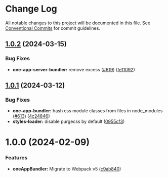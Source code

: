 # Change Log

All notable changes to this project will be documented in this file.
See [Conventional Commits](https://conventionalcommits.org) for commit guidelines.

## [1.0.2](https://github.com/americanexpress/one-app-cli/compare/@americanexpress/one-app-server-bundler@1.0.1...@americanexpress/one-app-server-bundler@1.0.2) (2024-03-15)


### Bug Fixes

* **one-app-server-bundler:** remove excess ([#619](https://github.com/americanexpress/one-app-cli/issues/619)) ([fe11092](https://github.com/americanexpress/one-app-cli/commit/fe11092ce2eff84e4ad879da2676565236b505ef))





## [1.0.1](https://github.com/americanexpress/one-app-cli/compare/@americanexpress/one-app-server-bundler@1.0.0...@americanexpress/one-app-server-bundler@1.0.1) (2024-03-12)


### Bug Fixes

* **one-app-bundler:** hash css module classes from files in node_modules ([#613](https://github.com/americanexpress/one-app-cli/issues/613)) ([4c24846](https://github.com/americanexpress/one-app-cli/commit/4c24846b2b381454df10207fd5bc5ccd7fce07f4))
* **styles-loader:** disable purgecss by default ([0955cf3](https://github.com/americanexpress/one-app-cli/commit/0955cf324c1b6e2c6d483d0ca1dc995949c170e4))





# 1.0.0 (2024-02-09)


### Features

* **oneAppBundler:** Migrate to Webpack v5 ([c9ab840](https://github.com/americanexpress/one-app-cli/commit/c9ab840b4306a49f1c929c89a7898d5467d7575f))
